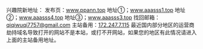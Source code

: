 
兴趣院新地址：
发布页：www.ppann.top
地址①；www.aaasss1.top
地址②；www.aaasss4.top
地址③；www.aaasss3.top
找回邮箱：qiqiwuqi7757@gmail.com
主站备用：[172.247.7.115](https://172.247.7.115/)
最近国内部分地区的运营商劫持域名导致打开的网站不是本站，或打不开网站，如果您的地区有此情况请进入上面的主站备用地址。
